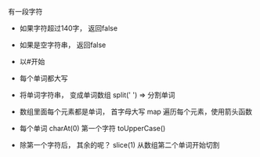 有一段字符

- 如果字符超过140字， 返回false
- 如果是空字符串， 返回false
- 以#开始
- 每个单词都大写

- 将单词字符串， 变成单词数组 split(' ')  => 分割单词
- 数组里面每个元素都是单词， 首字母大写 
  map 遍历每个元素，使用箭头函数
- 每个单词 charAt(0) 第一个字符 toUpperCase()
- 除第一个字符后， 其余的呢？ slice(1) 从数组第二个单词开始切割